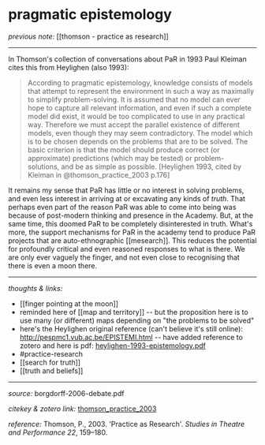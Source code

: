 # pragmatic epistemology

_previous note:_ [[thomson - practice as research]]

---

In Thomson's collection of conversations about PaR in 1993 Paul Kleiman cites this from Heylighen (also 1993):

>According to pragmatic epistemology, knowledge consists of models that attempt to represent the environment in such a way as maximally to simplify problem-solving. It is assumed that no model can ever hope to capture all relevant information, and even if such a complete model did exist, it would be too complicated to use in any practical way. Therefore we must accept the parallel existence of different models, even though they may seem contradictory. The model which is to be chosen depends on the problems that are to be solved. The basic criterion is that the model should produce correct (or approximate) predictions (which may be tested) or problem- solutions, and be as simple as possible. [Heylighen 1993, cited by Kleiman in @thomson_practice_2003 p.176]

It remains my sense that PaR has little or no interest in solving problems, and even less interest in arriving at or excavating any kinds of _truth_. That perhaps even part of the reason PaR was able to come into being was because of post-modern thinking and presence in the Academy. But, at the same time, this doomed PaR to be completely disinterested in truth. What's more, the support mechanisms for PaR in the academy tend to produce PaR projects that are auto-ethnographic [[mesearch]]. This reduces the potential for profoundly critical and even reasoned responses to what is there. We are only ever vaguely the finger, and not even close to recognising that there is even a moon there.


---

_thoughts & links:_

- [[finger pointing at the moon]]
- reminded here of [[map and territory]] -- but the proposition here is to use many (or different) maps depending on "the problems to be solved"
- here's the Heylighen original reference (can't believe it's still online): <http://pespmc1.vub.ac.be/EPISTEMI.html> -- have added reference to zotero and here is pdf: [heylighen-1993-epistemology.pdf](hook://file/s9vBdjeV0?p=RHJvcGJveC9iaWJsaW9ncmFwaHkgcGRmcw==&n=heylighen-1993-epistemology.pdf)
- #practice-research 
- [[search for truth]]
- [[truth and beliefs]]

---

_source:_ borgdorff-2006-debate.pdf

_citekey & zotero link:_ [thomson_practice_2003](zotero://select/items/1_2L3RKVVB)

_reference:_ Thomson, P., 2003. 'Practice as Research'. _Studies in Theatre and Performance 22_, 159–180.



